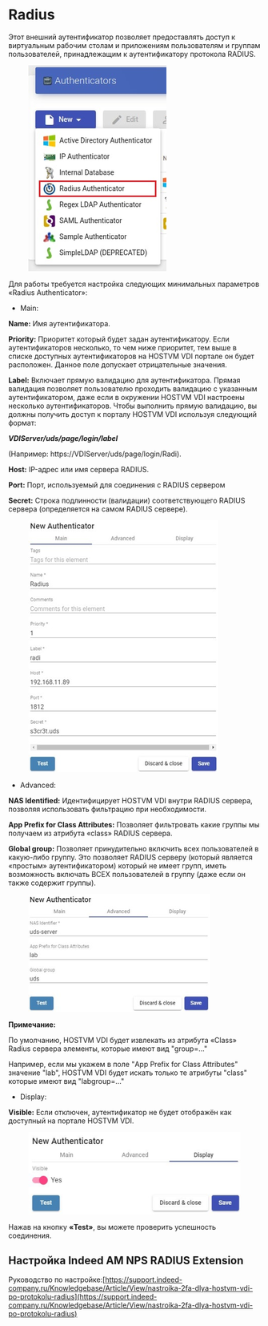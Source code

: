 # Radius

Этот внешний аутентификатор позволяет предоставлять доступ к виртуальным рабочим столам и приложениям пользователям и группам пользователей, принадлежащим к аутентификатору протокола RADIUS.

<figure><img src="../../../.gitbook/assets/1_radius_new_auth.jpg" alt=""><figcaption></figcaption></figure>

Для работы требуется настройка следующих минимальных параметров «Radius Authenticator»:

* Main:

**Name:** Имя аутентификатора.

**Priority:** Приоритет который будет задан аутентификатору. Если аутентификаторов несколько, то чем ниже приоритет, тем выше в списке доступных аутентификаторов на HOSTVM VDI портале он будет расположен. Данное поле допускает отрицательные значения.

**Label:** Включает прямую валидацию для аутентификатора. Прямая валидация позволяет пользователю проходить валидацию с указанным аутентификатором, даже если в окружении HOSTVM VDI настроены несколько аутентификаторов. Чтобы выполнить прямую валидацию, вы должны получить доступ к порталу HOSTVM VDI используя следующий формат:

_**VDIServer/uds/page/login/label**_

(Например: https://VDIServer/uds/page/login/Radi).

**Host:** IP-адрес или имя сервера RADIUS.

**Port:** Порт, используемый для соединения с RADIUS сервером

**Secret:** Строка подлинности (валидации) соответствующего RADIUS сервера (определяется на самом RADIUS сервере).

<figure><img src="../../../.gitbook/assets/2_radius_new_auth.jpg" alt=""><figcaption></figcaption></figure>

* Advanced:

**NAS Identified:** Идентифицирует HOSTVM VDI внутри RADIUS сервера, позволяя использовать фильтрацию при необходимости.

**App Prefix for Class Attributes:** Позволяет фильтровать какие группы мы получаем из атрибута «class» RADIUS сервера.

**Global group:** Позволяет принудительно включить всех пользователей в какую-либо группу. Это позволяет RADIUS серверу (который является «простым» аутентификатором) который не имеет групп, иметь возможность включать ВСЕХ пользователей в группу (даже если он также содержит группы).

<figure><img src="../../../.gitbook/assets/3_radius_new_auth.jpg" alt=""><figcaption></figcaption></figure>

**Примечание:**

По умолчанию, HOSTVM VDI будет извлекать из атрибута «Class» Radius сервера элементы, которые имеют вид "group=..."

Например, если мы укажем в поле "App Prefix for Class Attributes" значение "lab", HOSTVM VDI будет искать только те атрибуты "class" которые имеют вид "labgroup=..."

* Display:

**Visible:** Если отключен, аутентификатор не будет отображён как доступный на портале HOSTVM VDI.

<figure><img src="../../../.gitbook/assets/4_radius_new_auth.jpg" alt=""><figcaption></figcaption></figure>

Нажав на кнопку **«Test»**, вы можете проверить успешность соединения.

## Настройка Indeed AM NPS RADIUS Extension

Руководство по настройке:[https://support.indeed-company.ru/Knowledgebase/Article/View/nastroika-2fa-dlya-hostvm-vdi-po-protokolu-radius](https://support.indeed-company.ru/Knowledgebase/Article/View/nastroika-2fa-dlya-hostvm-vdi-po-protokolu-radius)
